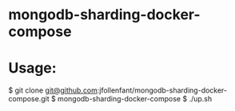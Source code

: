 # mongodb-sharding-docker-compose

  # Usage:
  $ git clone git@github.com:jfollenfant/mongodb-sharding-docker-compose.git
  $ mongodb-sharding-docker-compose
  $ ./up.sh



